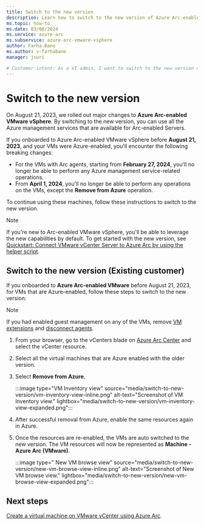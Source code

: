 ```yaml
---
title: Switch to the new version
description: Learn how to switch to the new version of Azure Arc-enabled VMware vSphere and use its capabilities.
ms.topic: how-to 
ms.date: 03/08/2024
ms.service: azure-arc
ms.subservice: azure-arc-vmware-vsphere
author: Farha-Bano
ms.author: v-farhabano
manager: jsuri

# Customer intent: As a VI admin, I want to switch to the new version of Arc-enabled VMware vSphere and leverage the associated capabilities.
---
```


# Switch to the new version

On August 21, 2023, we rolled out major changes to **Azure Arc-enabled VMware vSphere**. By switching to the new version, you can use all the Azure management services that are available for Arc-enabled Servers.

If you onboarded to Azure Arc-enabled VMware vSphere before **August 21, 2023**, and your VMs were Azure-enabled, you'll encounter the following breaking changes:

- For the VMs with Arc agents, starting from **February 27, 2024**, you'll no longer be able to perform any Azure management service-related operations.  
- From **April 1, 2024**, you'll no longer be able to perform any operations on the VMs, except the **Remove from Azure** operation. 

To continue using these machines, follow these instructions to switch to the new version.

> [!NOTE]
> If you're new to Arc-enabled VMware vSphere, you'll be able to leverage the new capabilities by default. To get started with the new version, see [Quickstart: Connect VMware vCenter Server to Azure Arc by using the helper script](quick-start-connect-vcenter-to-arc-using-script.md). 


## Switch to the new version (Existing customer)

If you onboarded to **Azure Arc-enabled VMware** before August 21, 2023, for VMs that are Azure-enabled, follow these steps to switch to the new version: 

>[!Note]
>If you had enabled guest management on any of the VMs, remove [VM extensions](/azure/azure-arc/vmware-vsphere/remove-vcenter-from-arc-vmware#step-1-remove-vm-extensions) and [disconnect agents](/azure/azure-arc/vmware-vsphere/remove-vcenter-from-arc-vmware#step-2-disconnect-the-agent-from-azure-arc).

1. From your browser, go to the vCenters blade on [Azure Arc Center](https://ms.portal.azure.com/#view/Microsoft_Azure_HybridCompute/AzureArcCenterBlade/~/overview) and select the vCenter resource. 

2. Select all the virtual machines that are Azure enabled with the older version.  

3. Select **Remove from Azure**.  

    :::image type="VM Inventory view" source="media/switch-to-new-version/vm-inventory-view-inline.png" alt-text="Screenshot of VM Inventory view." lightbox="media/switch-to-new-version/vm-inventory-view-expanded.png":::

4. After successful removal from Azure, enable the same resources again in Azure.

5. Once the resources are re-enabled, the VMs are auto switched to the new version. The VM resources will now be represented as **Machine - Azure Arc (VMware)**.

    :::image type=" New VM browse view" source="media/switch-to-new-version/new-vm-browse-view-inline.png" alt-text="Screenshot of New VM browse view." lightbox="media/switch-to-new-version/new-vm-browse-view-expanded.png":::
 
## Next steps

[Create a virtual machine on VMware vCenter using Azure Arc](/azure/azure-arc/vmware-vsphere/quick-start-create-a-vm).